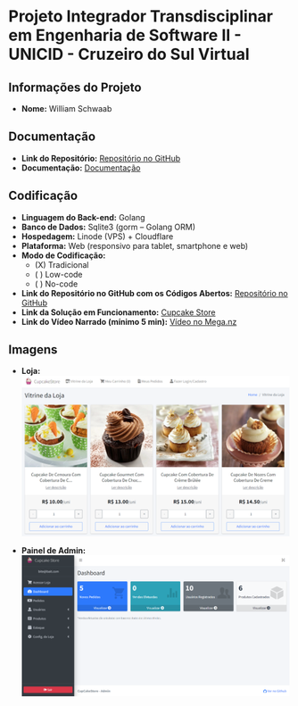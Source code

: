 # Projeto Integrador Transdisciplinar em Engenharia de Software II - UNICID - Cruzeiro do Sul Virtual

## Informações do Projeto

- **Nome:** William Schwaab

## Documentação

- **Link do Repositório:** [Repositório no GitHub](https://github.com/bitebait/cupcakestore)
- **Documentação:** [Documentação](https://github.com/bitebait/cupcakestore/tree/main/docs)

## Codificação

- **Linguagem do Back-end:** Golang
- **Banco de Dados:** Sqlite3 (gorm – Golang ORM)
- **Hospedagem:** Linode (VPS) + Cloudflare
- **Plataforma:** Web (responsivo para tablet, smartphone e web)
- **Modo de Codificação:**
  - (X) Tradicional
  - ( ) Low-code
  - ( ) No-code
- **Link do Repositório no GitHub com os Códigos Abertos:** [Repositório no GitHub](https://github.com/bitebait/cupcakestore)
- **Link da Solução em Funcionamento:** [Cupcake Store](https://cupcakestore.schwaab.me:2053/store)
- **Link do Vídeo Narrado (mínimo 5 min):** [Vídeo no Mega.nz](https://mega.nz/file/Zfs1TT7a#twn6vE_bZvC_bfEHH_d7VCoM71omazL9ocMh6dmFvyw)

## Imagens

- **Loja:**
  ![Loja](https://github.com/bitebait/cupcakestore/blob/main/docs/store.png)

- **Painel de Admin:**
  ![Painel de Admin](https://github.com/bitebait/cupcakestore/blob/main/docs/dashboard.png)
